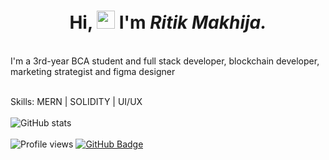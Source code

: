 <h1 align="center">Hi, <img src="https://github.com/TheDudeThatCode/TheDudeThatCode/blob/master/Assets/Hi.gif" width="29px"> I'm <b><i>Ritik Makhija.</i></b></h1> <br>
I'm a 3rd-year BCA student and full stack developer, blockchain developer, marketing strategist and figma designer
<br></br>


Skills: MERN | SOLIDITY | UI/UX
<br></br>
![GitHub stats](https://github-readme-stats.vercel.app/api?username=ritik-prog&show_icons=true)  
<br>
![Profile views](https://komarev.com/ghpvc/?username=ritik-prog&label=Profile%20views&color=0e75b6&style=flat)
<a href="https://github.com/ritik-prog?tab=followers"><img src="https://img.shields.io/github/followers/ritik-prog?style=social" alt="GitHub Badge"></a>
